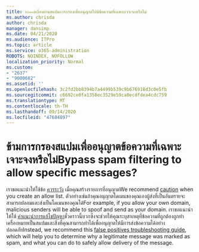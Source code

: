 ```yaml
---
title: ๒๖๓๗เลี่ยงผ่านสแปมการกรองเพื่ออนุญาตให้มีข้อความที่เฉพาะเจาะจงหรือไม่
ms.author: chrisda
author: chrisda
manager: dansimp
ms.date: 04/21/2020
ms.audience: ITPro
ms.topic: article
ms.service: o365-administration
ROBOTS: NOINDEX, NOFOLLOW
localization_priority: Normal
ms.custom:
- "2637"
- "9000682"
ms.assetid: ''
ms.openlocfilehash: 3c2fd2bb8394b7a4499b539c9b676918d3c0e5fb
ms.sourcegitcommit: c6692ce0fa1358ec3529e59ca0ecdfdea4cdc759
ms.translationtype: MT
ms.contentlocale: th-TH
ms.lasthandoff: 09/14/2020
ms.locfileid: "47684897"
---
```

# <a name="bypass-spam-filtering-to-allow-specific-messages"></a><span data-ttu-id="3a5fc-102">ข้ามการกรองสแปมเพื่ออนุญาตข้อความที่เฉพาะเจาะจงหรือไม่</span><span class="sxs-lookup"><span data-stu-id="3a5fc-102">Bypass spam filtering to allow specific messages?</span></span>

<span data-ttu-id="3a5fc-103">เราขอแนะนำให้ใช้ข้อ [ควรระวัง](https://docs.microsoft.com/exchange/troubleshoot/antispam/cautions-against-bypassing-spam-filters) เมื่อคุณสร้างรายการที่อนุญาต</span><span class="sxs-lookup"><span data-stu-id="3a5fc-103">We recommend [caution](https://docs.microsoft.com/exchange/troubleshoot/antispam/cautions-against-bypassing-spam-filters) when you create an allow list.</span></span> <span data-ttu-id="3a5fc-104">ตัวอย่างเช่นถ้าคุณอนุญาตโดเมนของคุณเองผู้ส่งที่เป็นอันตรายจะสามารถปลอมและส่งเป็นโดเมนของคุณได้</span><span class="sxs-lookup"><span data-stu-id="3a5fc-104">For example, if you allow your own domain, malicious senders will be able to spoof and send as your domain.</span></span>  <span data-ttu-id="3a5fc-105">เราขอแนะนำให้ใช้ [คำแนะนำการแก้ไขปัญหา](https://docs.microsoft.com/microsoft-365/security/office-365-security/anti-spam-protection)ชั่วคราวนี้บวกซึ่งจะช่วยให้คุณระบุสาเหตุที่ข้อความที่ถูกต้องถูกทำเครื่องหมายเป็นสแปมและสิ่งที่คุณสามารถทำได้เพื่ออนุญาตให้มีการส่งข้อความได้อย่างปลอดภัย</span><span class="sxs-lookup"><span data-stu-id="3a5fc-105">Instead, we recommend this [false positives troubleshooting guide](https://docs.microsoft.com/microsoft-365/security/office-365-security/anti-spam-protection), which will help you to determine why a legitimate message was marked as spam, and what you can do to safely allow delivery of the message.</span></span>
